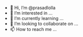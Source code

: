 - 👋 Hi, I’m @prasadlolla
- 👀 I’m interested in ...
- 🌱 I’m currently learning ...
- 💞️ I’m looking to collaborate on ...
- 📫 How to reach me ...

<!---
prasadlolla/prasadlolla is a ✨ special ✨ repository because its `README.md` (this file) appears on your GitHub profile.
You can click the Preview link to take a look at your changes.
--->
